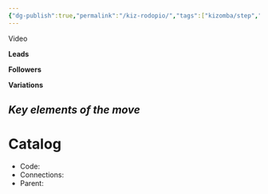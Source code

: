 ```yaml
---
{"dg-publish":true,"permalink":"/kiz-rodopio/","tags":["kizomba/step","todo"],"created":"2025-01-29T14:54:55.061-05:00","updated":"2025-01-29T14:55:09.697-05:00"}
---
```



Video

**Leads**

**Followers**

**Variations**

*Key elements of the move*
- 

# Catalog

- Code: 
- Connections: 
- Parent: 